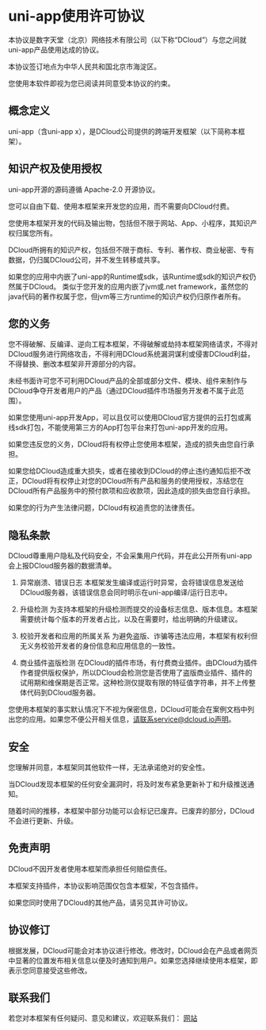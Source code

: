 # uni-app使用许可协议
本协议是数字天堂（北京）网络技术有限公司（以下称“DCloud”）与您之间就uni-app产品使用达成的协议。

本协议签订地点为中华人民共和国北京市海淀区。

您使用本软件即视为您已阅读并同意受本协议的约束。

## 概念定义
uni-app（含uni-app x），是DCloud公司提供的跨端开发框架（以下简称本框架）。

## 知识产权及使用授权
uni-app开源的源码遵循 Apache-2.0 开源协议。

您可以自由下载、使用本框架来开发您的应用，而不需要向DCloud付费。

您使用本框架开发的代码及输出物，包括但不限于网站、App、小程序，其知识产权归属您所有。

DCloud所拥有的知识产权，包括但不限于商标、专利、著作权、商业秘密、专有数据，仍归属DCloud公司，并不发生转移或共享。

如果您的应用中内嵌了uni-app的Runtime或sdk，该Runtime或sdk的知识产权仍然属于DCloud。
类似于您开发的应用内嵌了jvm或.net framework，虽然您的java代码的著作权属于您，但jvm等三方runtime的知识产权仍归原作者所有。

## 您的义务
您不得破解、反编译、逆向工程本框架，不得破解或劫持本框架网络请求，不得对DCloud服务进行网络攻击，不得利用DCloud系统漏洞谋利或侵害DCloud利益，不得替换、删改本框架非开源部分的内容。

未经书面许可您不可利用DCloud产品的全部或部分文件、模块、组件来制作与DCloud争夺开发者用户的产品（通过DCloud插件市场服务开发者不属于此范围）。

如果您使用uni-app开发App，可以且仅可以使用DCloud官方提供的云打包或离线sdk打包，不能使用第三方的App打包平台来打包uni-app开发的应用。

如果您违反您的义务，DCloud将有权停止您使用本框架，造成的损失由您自行承担。

如果您给DCloud造成重大损失，或者在接收到DCloud的停止违约通知后拒不改正，DCloud将有权停止对您的DCloud所有产品和服务的使用授权，冻结您在DCloud所有产品服务中的预付款项和应收款项，因此造成的损失由您自行承担。

如果您的行为产生法律问题，DCloud有权追责您的法律责任。

## 隐私条款
DCloud尊重用户隐私及代码安全，不会采集用户代码，并在此公开所有uni-app会上报DCloud服务器的数据清单。

1. 异常崩溃、错误日志
本框架发生编译或运行时异常，会将错误信息发送给DCloud服务器，该错误信息会同时明示在uni-app编译/运行日志中。

2. 升级检测
为支持本框架的升级检测而提交的设备标志信息、版本信息。本框架需要统计每个版本的开发者占比，以及在需要时，给出明确的升级建议。

3. 校验开发者和应用的所属关系
为避免盗版、诈骗等违法应用，本框架有权利但无义务校验开发者的身份信息和应用信息的一致性。

4. 商业插件盗版检测
在DCloud的插件市场，有付费商业插件。由DCloud为插件作者提供版权保护，所以DCloud会检测您是否使用了盗版商业插件、插件的试用期和维保期是否正常。这种检测仅提取有限的特征值字符串，并不上传整体代码到DCloud服务器。

您使用本框架的事实默认情况下不视为保密信息，DCloud可能会在案例文档中列出您的应用。如果您不便公开相关信息，请联系service@dcloud.io声明。

## 安全
您理解并同意，本框架同其他软件一样，无法承诺绝对的安全性。

当DCloud发现本框架的任何安全漏洞时，将及时发布紧急更新补丁和升级推送通知。

随着时间的推移，本框架中部分功能可以会标记已废弃。已废弃的部分，DCloud不会进行更新、升级。

## 免责声明
DCloud不因开发者使用本框架而承担任何赔偿责任。

本框架支持插件，本协议影响范围仅包含本框架，不包含插件。

如果您同时使用了DCloud的其他产品，请另见其许可协议。

## 协议修订
根据发展，DCloud可能会对本协议进行修改。修改时，DCloud会在产品或者网页中显著的位置发布相关信息以便及时通知到用户。如果您选择继续使用本框架，即表示您同意接受这些修改。

## 联系我们
若您对本框架有任何疑问、意见和建议，欢迎联系我们：
[网站](https://DCloud.io)